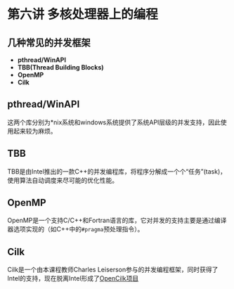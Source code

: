 # 第六讲 多核处理器上的编程

## 几种常见的并发框架
* **pthread/WinAPI**
* **TBB(Thread Building Blocks)**
* **OpenMP**
* **Cilk**

## pthread/WinAPI
这两个库分别为\*nix系统和windows系统提供了系统API层级的并发支持，因此使用起来较为麻烦。

## TBB
TBB是由Intel推出的一款C++的并发编程库，将程序分解成一个个“任务”(task)，使用算法自动调度来尽可能的优化性能。

## OpenMP
OpenMP是一个支持C/C++和Fortran语言的库，它对并发的支持主要是通过编译器选项实现的（如C++中的`#pragma`预处理指令）。

## Cilk
Cilk是一个由本课程教师Charles Leiserson参与的并发编程框架，同时获得了Intel的支持，现在脱离Intel形成了[OpenCilk项目](https://github.com/OpenCilk/opencilk-project)
